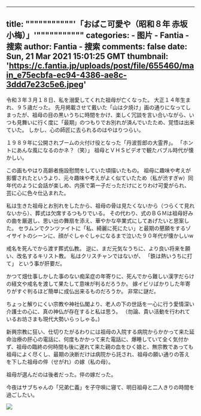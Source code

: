 
---
title: """""""""""'「おばこ可愛や（昭和８年 赤坂小梅）」'"""""""""""
categories: 
    - 图片
    - Fantia - 搜索
author: Fantia - 搜索
comments: false
date: Sun, 21 Mar 2021 15:01:25 GMT
thumbnail: 'https://c.fantia.jp/uploads/post/file/655460/main_e75ecbfa-ec94-4386-ae8c-3ddd7e23c5e6.jpeg'
---

<div>   
<p>令和３年３月１８日、私を溺愛してくれた祖母が亡くなった。
大正１４年生まれ、９５歳だった。
先月掲載させて戴いた「山は夕焼け」画の通りになってしまったが、祖母の目の黒いうちに時間をかけ、楽しく冗談を言い合いながら、いつも見舞いに行く度に「最期」のつもりでお別れが済んでいたため、覚悟は出来ていた。
しかし、心の師匠に去られるのはやはりつらい。

１９８９年に公開されブームの火付け役となった「丹波哲郎の大霊界」。
「ホントにあんな風になるのかネ？（笑）」
祖母とＶＨＳビデオで観たバブル時代が懐かしい。

この画もやはり高齢者施設慰問をしていた頃描いたもの。
祖母に趣味や考えが影響されたというより、元々趣味や考えがよく似ていたため（私が渋すぎw）同年代のように会話が楽しめ、内孫で第一子だっただけにとりわけ可愛がられ、芸に心に色々仕込まれた。

私は生きた祖母とお別れをしたから、祖母の骨は見たくないから（つらくて見れないから）、葬式は欠席するつもりでいる。
その代わり、式のＢＧＭは祖母好みの曲を厳選し、思い出の舞扇を添え、華やかな卒業式にしてあげたいと思案した。
セラムンでクンツァイトに「私、綺麗に死にたい」と最期の懇願をするゾイサイトのシーンに、顔がぐしゃぐしゃになるまで泣いた９０年代が懐かしいw

戒名を死んでから渡す葬式仏教。
逆に、まだ元気なうちに、より良い将来を願い、改名するキリスト教。
私はクリスチャンではないが、
「鉄は熱いうちに打て」
という事が肝要だ。

かつて畑仕事しかした事のない痴呆症の年寄りに、死んでから難しい漢字だらけの経文や戒名を渡して果たして意味が判るだろうか。
嫁イビリばかりした年寄りがすぐ判るほど簡単に成仏出来るものだろうか。
非常に謎だ。

ちょっと解りにくい宗教や神社仏閣より、老人の下の世話を一心に行う愛情深い介護士の心に、真の神仏が存在すると私は思う。
（勿論、貴い活動を行われているお坊さまも現代大勢いらっしゃる。)

新興宗教に狂い、仕切りたがるわりには祖母の入院する病院からかかって来た延命治療の肝心の電話に、何度もかかって来た電話に、爆睡していて全く気付かず、祖母の臨終の何時間も後に遅れて来た親の血をひく娘と、無宗教であっても祖母によく尽くし、最期の決断だけは病院から託され、祖母の願い通りの答えを下した祖母の倅（せがれ）の嫁（私の母）。

祖母が選んだのは後者だった。倅の嫁だった。

今夜はサブちゃんの「兄弟仁義」を子守唄に寝て、明日祖母と二人きりの時間を過ごしたい。</p><img src="https://c.fantia.jp/uploads/post/file/655460/main_e75ecbfa-ec94-4386-ae8c-3ddd7e23c5e6.jpeg" referrerpolicy="no-referrer">  
</div>
            